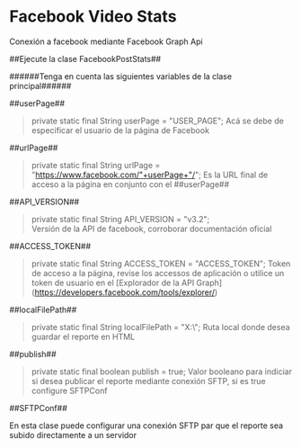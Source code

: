 # Facebook Video Stats #

Conexión a facebook mediante Facebook Graph Api

##Ejecute la clase FacebookPostStats##

######Tenga en cuenta las siguientes variables de la clase principal######

##userPage##
>private static final String userPage = "USER_PAGE";
>Acá se debe de especificar el usuario de la página de Facebook

##urlPage##
>private static final String urlPage = "https://www.facebook.com/"+userPage+"/";
>Es la URL final de acceso a la página en conjunto con el ##userPage##
     
##API_VERSION##
>private static final String API_VERSION = "v3.2";    
>Versión de la API de facebook, corroborar documentación oficial

##ACCESS_TOKEN##
>private static final String ACCESS_TOKEN = "ACCESS_TOKEN";
>Token de acceso a la página, revise los accessos de aplicación o utilice un token de usuario en el [Explorador de la API Graph] (https://developers.facebook.com/tools/explorer/)

##localFilePath##
>private static final String localFilePath = "X:\\";
>Ruta local donde desea guardar el reporte en HTML
     
##publish##
>private static final boolean publish = true;
>Valor booleano para indiciar si desea publicar el reporte mediante conexión SFTP, si es true configure SFTPConf

##SFTPConf##

En esta clase puede configurar una conexión SFTP par que el reporte sea subido directamente a un servidor
